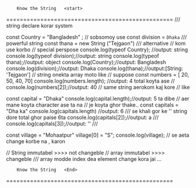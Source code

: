
        Know the String   <start>
=================================================
/// string declare korar system


const Country = "Bangladesh" ; // sobsomoy use
const division = `Dhaka` /// powerful string
 const thana = new String ("Tejgaon") /// alternative // kom use korbo // special perspose
console.log(typeof Country); //output: string
console.log(typeof division);//output: string
console.log(typeof thana);//output: object
console.log(Country);//output: Bangladesh
console.log(division);//output: Dhaka
console.log(thana);//output:[String: 'Tejgaon'] 
// string onekta array moto  like 
// suppose 
const numbers = [ 20, 50, 40, 70]
console.log(numbers.length); //output: 4 total koyta ase // 
console.log(numbers[2]);//output: 40
// same string aerokom kaj kore // like

const capital = "Dhaka"
console.log(capital.length);//output: 5 ta dibe // aer mane koyta character ase ta na // je koyta ghor thake..
const capitals = "Dha ka"
console.log(capitals.length) //output: 6 /// se khali gor ke '' string dore total ghor paise 6ta
console.log(capitals[2]);//output: a ///
console.log(capitals[3]);//output: '' ///

const village = "Mohaatpur"
village[0] = "S";
console.log(village);  // se aeta change korbe na , karon

// String immutabel >>>> not changeble
// array immutabel >>>>  changeble /// array modde index dea element change kora jai ...

        Know the String   <End>
=================================================